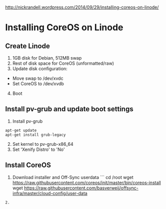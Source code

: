 http://nickrandell.wordpress.com/2014/09/29/installing-coreos-on-linode/

# Installing CoreOS on Linode

## Create Linode
1. 1GB disk for Debian, 512MB swap
2. Rest of disk space for CoreOS (unformatted/raw)
3. Update disk configuration:
  * Move swap to /dev/xvdc
  * Set CoreOS to /dev/xvdb
4. Boot

## Install pv-grub and update boot settings
1. Install pv-grub 
```
apt-get update
apt-get install grub-legacy
```
2. Set kernel to pv-grub-x86_64
3. Set 'Xenify Distro' to 'No'

## Install CoreOS
1. Download installer and Off-Sync userdata ```
cd /root
wget https://raw.githubusercontent.com/coreos/init/master/bin/coreos-install
wget https://raw.githubusercontent.com/basverweij/offsync-infra/master/cloud-config/user-data
```
2. 
